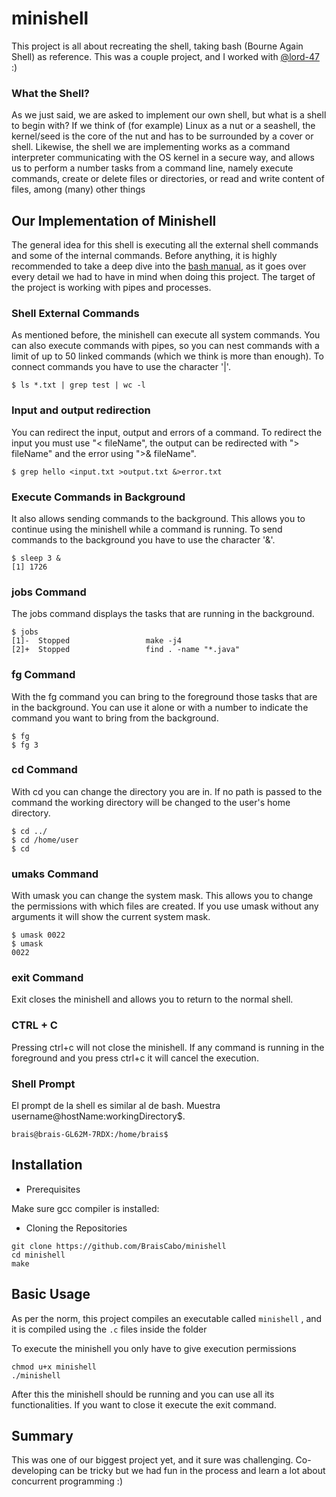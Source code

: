 # minishell

This project is all about recreating the shell, taking bash (Bourne Again Shell) as reference. This was a couple project, and I worked with [@lord-47](https://github.com/lord-47) :)

### What the Shell?

As we just said, we are asked to implement our own shell, but what is a shell to begin with? If we think of (for example) Linux as a nut or a seashell, the kernel/seed is the core of the nut and has to be surrounded by a cover or shell. Likewise, the shell we are implementing works as a command interpreter communicating with the OS kernel in a secure way, and allows us to perform a number tasks from a command line, namely execute commands, create or delete files or directories, or read and write content of files, among (many) other things

## Our Implementation of Minishell

The general idea for this shell is executing all the external shell commands and some of the internal commands. Before anything, it is highly recommended to take a deep dive into the [bash manual](https://www.gnu.org/software/bash/manual/bash.html), as it goes over every detail we had to have in mind when doing this project. The target of the project is working with pipes and processes.

### Shell External Commands

As mentioned before, the minishell can execute all system commands. You can also execute commands with pipes, so you can nest commands with a limit of up to 50 linked commands (which we think is more than enough). To connect commands you have to use the character '|'.

```shell
$ ls *.txt | grep test | wc -l
```

### Input and output redirection

You can redirect the input, output and errors of a command. To redirect the input you must use "< fileName", the output can be redirected with "> fileName" and the error using ">& fileName".

```shell
$ grep hello <input.txt >output.txt &>error.txt
```

### Execute Commands in Background

It also allows sending commands to the background. This allows you to continue using the minishell while a command is running. To send commands to the background you have to use the character '&'.

```shell
$ sleep 3 &
[1] 1726
```

### jobs Command

The jobs command displays the tasks that are running in the background.

```shell
$ jobs
[1]-  Stopped                 make -j4
[2]+  Stopped                 find . -name "*.java"
```

### fg Command

With the fg command you can bring to the foreground those tasks that are in the background. You can use it alone or with a number to indicate the command you want to bring from the background.

```shell
$ fg
$ fg 3
```

### cd Command

With cd you can change the directory you are in. If no path is passed to the command the working directory will be changed to the user's home directory.

```shell
$ cd ../
$ cd /home/user
$ cd
```

### umaks Command

With umask you can change the system mask. This allows you to change the permissions with which files are created. If you use umask without any arguments it will show the current system mask.

```shell
$ umask 0022
$ umask
0022
```

### exit Command

Exit closes the minishell and allows you to return to the normal shell.

### CTRL + C

Pressing ctrl+c will not close the minishell. If any command is running in the foreground and you press ctrl+c it will cancel the execution.

### Shell Prompt

El prompt de la shell es similar al de bash. Muestra username@hostName:workingDirectory$.

```shell
brais@brais-GL62M-7RDX:/home/brais$
```

## Installation

* Prerequisites

Make sure gcc compiler is installed:

* Cloning the Repositories

```shell
git clone https://github.com/BraisCabo/minishell
cd minishell
make
```

## Basic Usage

As per the norm, this project compiles an executable called ``minishell`` , and it is compiled using the ``.c`` files inside the folder

To execute the minishell you only have to give execution permissions

```shell
chmod u+x minishell
./minishell
```

After this the minishell should be running and you can use all its functionalities. If you want to close it execute the exit command.

## Summary

This was one of our biggest project yet, and it sure was challenging. Co-developing can be tricky but we had fun in the process and learn a lot about concurrent programming :)
